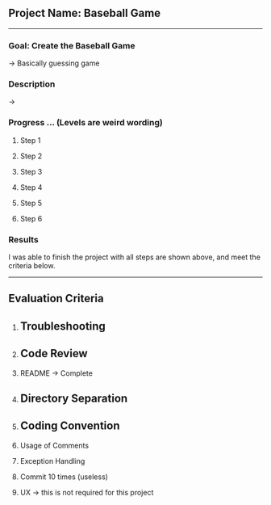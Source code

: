 ## Project Name: Baseball Game 

---
### Goal: Create the Baseball Game
-> Basically guessing game


### Description
-> 


### Progress ... (Levels are weird wording)
1. Step 1

2. Step 2

3. Step 3

4. Step 4

5. Step 5

6. Step 6


### Results
I was able to finish the project with all steps are shown above, and meet the criteria below.

---
## Evaluation Criteria
1. Troubleshooting
    - 
2. Code Review
    - 
3. README -> Complete
4. Directory Separation
    -
5. Coding Convention
    - 
6. Usage of Comments

7. Exception Handling

8. Commit 10 times (useless)

9. UX -> this is not required for this project